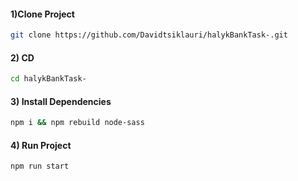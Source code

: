 #### 1)Clone Project

```sh
git clone https://github.com/Davidtsiklauri/halykBankTask-.git
```
#### 2) CD 

```sh
cd halykBankTask-
```

#### 3) Install Dependencies

```sh
npm i && npm rebuild node-sass
```

#### 4) Run Project

```sh
npm run start
```
